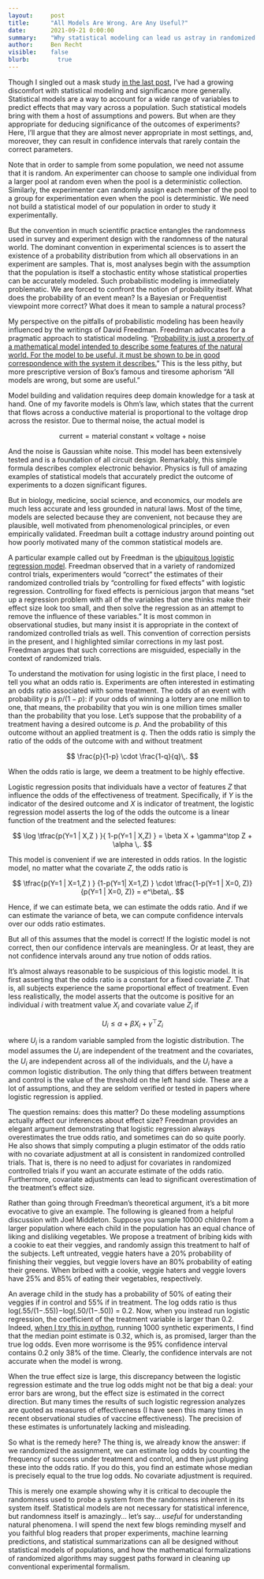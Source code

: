 ```yaml
---
layout:     post
title:      "All Models Are Wrong. Are Any Useful?"
date:       2021-09-21 0:00:00
summary:    "Why statistical modeling can lead us astray in randomized experiments."
author:     Ben Recht
visible:    false
blurb: 		  true
---
```


Though I singled out a mask study [in the last post](https://www.argmin.net/2021/09/13/effect-size/), I’ve had a growing discomfort with statistical modeling and significance more generally. Statistical models are a way to account for a wide range of variables to predict effects that may vary across a population. Such statistical models bring with them a host of assumptions and powers. But when are they appropriate for deducing significance of the outcomes of experiments? Here, I’ll argue that they are almost never appropriate in most settings, and, moreover, they can result in confidence intervals that rarely contain the correct parameters.

Note that in order to sample from some population, we need not assume that it is random. An experimenter can choose to sample one individual from a larger pool at random even when the pool is a deterministic collection. Similarly, the experimenter can randomly assign each member of the pool to a group for experimentation even when the pool is deterministic. We need not build a statistical model of our population in order to study it experimentally.

But the convention in much scientific practice entangles the randomness used in survey and experiment design with the randomness of the natural world. The dominant convention in experimental sciences is to assert the existence of a probability distribution from which all observations in an experiment are samples. That is, most analyses begin with the assumption that the population is itself a stochastic entity whose statistical properties can be accurately modeled. Such probabilistic modeling is immediately problematic. We are forced to confront the notion of probability itself. What does the probability of an event mean? Is a Bayesian or Frequentist viewpoint more correct? What does it mean to sample a natural process?

My perspective on the pitfalls of probabilistic modeling has been heavily influenced by the writings of David Freedman. Freedman advocates for a pragmatic approach to statistical modeling. “[Probability is just a property of a mathematical model intended to describe some features of the natural world. For the model to be useful, it must be shown to be in good correspondence with the system it describes.](https://www.stat.berkeley.edu/~stark/Preprints/611.pdf)” This is the less pithy, but more prescriptive version of Box’s famous and tiresome aphorism “All models are wrong, but some are useful.”

Model building and validation requires deep domain knowledge for a task at hand. One of my favorite models is Ohm’s law, which states that the current that flows across a conductive material is proportional to the voltage drop across the resistor. Due to thermal noise, the actual model is

$$
  \text{current} = \text{material constant} \times \text{voltage} + \text{noise}
$$

And the noise is Gaussian white noise. This model has been extensively tested and is a foundation of all circuit design. Remarkably, this simple formula describes complex electronic behavior. Physics is full of amazing examples of statistical models that accurately predict the outcome of experiments to a dozen significant figures.

But in biology, medicine, social science, and economics, our models are much less accurate and less grounded in natural laws. Most of the time, models are selected because they are convenient, not because they are plausible, well motivated from phenomenological principles, or even empirically validated. Freedman built a cottage industry around pointing out how poorly motivated many of the common statistical models are.

A particular example called out by Freedman is the [ubiquitous logistic regression model](https://www.jstor.org/stable/27645896). Freedman observed that in a variety of randomized control trials, experimenters would “correct” the estimates of their randomized controlled trials by “controlling for fixed effects” with logistic regression. Controlling for fixed effects is pernicious jargon that means “set up a regression problem with all of the variables that one thinks make their effect size look too small, and then solve the regression as an attempt to remove the influence of these variables.” It is most common in observational studies, but many insist it is appropriate in the context of randomized controlled trials as well. This convention of correction persists in the present, and I highlighted similar corrections in my last post. Freedman argues that such corrections are misguided, especially in the context of randomized trials.

To understand the motivation for using logistic in the first place, I need to tell you what an odds ratio is. Experiments are often interested in estimating an odds ratio associated with some treatment. The odds of an event with probability $p$ is $p/(1-p)$: if your odds of winning a lottery are one million to one, that means, the probability that you win is one million times smaller than the probability that you lose. Let’s suppose that the probability of a treatment having a desired outcome is $p$. And the probability of this outcome without an applied treatment is $q$. Then the odds ratio is simply the ratio of the odds of the outcome with and without treatment

$$
\frac{p}{1-p} \cdot \frac{1-q}{q}\,.
$$

When the odds ratio is large, we deem a treatment to be highly effective.

Logistic regression posits that individuals have a vector of features $Z$ that influence the odds of the effectiveness of treatment. Specifically, if $Y$ is the indicator of the desired outcome and $X$ is indicator of treatment, the logistic regression model asserts the log of the odds the outcome is a linear function of the treatment and the selected features:

$$
\log  \tfrac{p(Y=1 | X,Z ) }{ 1-p(Y=1 | X,Z) } = \beta X + \gamma^\top Z + \alpha \,.
$$

This model is convenient if we are interested in odds ratios. In the logistic model, no matter what the covariate $Z$, the odds ratio is

$$
\tfrac{p(Y=1 | X=1,Z ) } {1-p(Y=1| X=1,Z) }  \cdot \tfrac{1-p(Y=1 | X=0, Z)}{p(Y=1 | X=0, Z)} = e^\beta\,.
$$

Hence, if we can estimate beta, we can estimate the odds ratio. And if we can estimate the variance of beta, we can compute confidence intervals over our odds ratio estimates.

But all of this assumes that the model is correct! If the logistic model is not correct, then our confidence intervals are meaningless. Or at least, they are not confidence intervals around any true notion of odds ratios.

It’s almost always reasonable to be suspicious of this logistic model. It is first asserting that the odds ratio is a constant for a fixed covariate $Z$. That is, all subjects experience the same proportional effect of treatment. Even less realistically, the model asserts that the outcome is positive for an individual $i$ with treatment value $X_i$ and covariate value $Z_i$ if

$$
  U_i  \leq \alpha + \beta X_i + \gamma^\top Z_i
$$

where $U_i$ is a random variable sampled from the logistic distribution. The model assumes the $U_i$ are independent of the treatment and the covariates, the $U_i$ are independent across all of the individuals, and the $U_i$ have a common logistic distribution. The only thing that differs between treatment and control is the value of the threshold on the left hand side. These are a lot of assumptions, and they are seldom verified or tested in papers where logistic regression is applied.

The question remains: does this matter? Do these modeling assumptions actually affect our inferences about effect size? Freedman provides an elegant argument demonstrating that logistic regression always overestimates the true odds ratio, and sometimes can do so quite poorly. He also shows that simply computing a plugin estimator of the odds ratio with no covariate adjustment at all is consistent in randomized controlled trials. That is, there is no need to adjust for covariates in randomized controlled trials if you want an accurate estimate of the odds ratio. Furthermore, covariate adjustments can lead to significant overestimation of the treatment’s effect size.

Rather than going through Freedman’s theoretical argument, it’s a bit more evocative to give an example. The following is gleaned from a helpful discussion with Joel Middleton. Suppose you sample 10000 children from a larger population where each child in the population has an equal chance of liking and disliking vegetables. We propose a treatment of bribing kids with a cookie to eat their veggies, and randomly assign this treatment to half of the subjects. Left untreated, veggie haters have a 20% probability of finishing their veggies, but veggie lovers have an 80% probability of eating their greens. When bribed with a cookie, veggie haters and veggie lovers have 25% and 85% of eating their vegetables, respectively.

An average child in the study has a probability of 50% of eating their veggies if in control and 55% if in treatment. The log odds ratio is thus log(.55/(1−.55))−log(.50/(1−.50)) = 0.2. Now, when you instead run logistic regression, the coefficient of the treatment variable is larger than 0.2. Indeed, [when I try this in python](https://nbviewer.jupyter.org/url/argmin.net/code/logistic-logodds-example.ipynb), running 1000 synthetic experiments, I find that the median point estimate is 0.32, which is, as promised, larger than the true log odds. Even more worrisome is the 95% confidence interval contains 0.2 only 38% of the time. Clearly, the confidence intervals are not accurate when the model is wrong.

When the true effect size is large, this discrepancy between the logistic regression estimate and the true log odds might not be that big a deal: your error bars are wrong, but the effect size is estimated in the correct direction. But many times the results of such logistic regression analyzes are quoted as measures of effectiveness (I have seen this many times in recent observational studies of vaccine effectiveness). The precision of these estimates is unfortunately lacking and misleading.

So what is the remedy here? The thing is, we already know the answer: if we randomized the assignment, we can estimate log odds by counting the frequency of success under treatment and control, and then just plugging these into the odds ratio. If you do this, you find an estimate whose median is precisely equal to the true log odds. No covariate adjustment is required.

This is merely one example showing why it is critical to decouple the randomness used to probe a system from the randomness inherent in its system itself. Statistical models are not necessary for statistical inference, but randomness itself is amazingly... let’s say... _useful_ for understanding natural phenomena. I will spend the next few blogs reminding myself and you faithful blog readers that proper experiments, machine learning predictions, and statistical summarizations can all be designed without statistical models of populations, and how the mathematical formalizations of randomized algorithms may suggest paths forward in cleaning up conventional experimental formalism.
